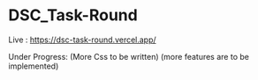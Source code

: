 # DSC_Task-Round

Live : https://dsc-task-round.vercel.app/
   
Under Progress:
(More Css to be written)
(more features are to be implemented)
      
